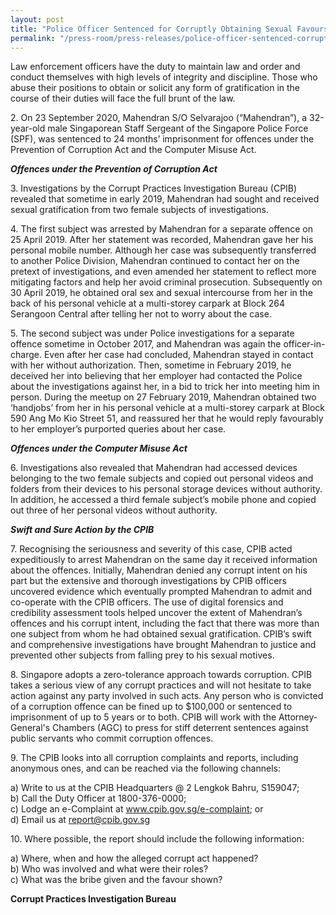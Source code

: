 ```yaml
---
layout: post
title: "Police Officer Sentenced for Corruptly Obtaining Sexual Favours from Female Subjects"
permalink: "/press-room/press-releases/police-officer-sentenced-corruptly-obtaining-sexual-favours-female"
---
```

Law enforcement officers have the duty to maintain law and order and conduct themselves with high levels of integrity and discipline. Those who abuse their positions to obtain or solicit any form of gratification in the course of their duties will face the full brunt of the law.

2\.    On 23 September 2020, Mahendran S/O Selvarajoo (“Mahendran”), a 32-year-old male Singaporean Staff Sergeant of the Singapore Police Force (SPF), was sentenced to 24 months’ imprisonment for offences under the Prevention of Corruption Act and the Computer Misuse Act.

***Offences under the Prevention of Corruption Act***

3\.    Investigations by the Corrupt Practices Investigation Bureau (CPIB) revealed that sometime in early 2019, Mahendran had sought and received sexual gratification from two female subjects of investigations.

4\.    The first subject was arrested by Mahendran for a separate offence on 25 April 2019. After her statement was recorded, Mahendran gave her his personal mobile number. Although her case was subsequently transferred to another Police Division, Mahendran continued to contact her on the pretext of investigations, and even amended her statement to reflect more mitigating factors and help her avoid criminal prosecution. Subsequently on 30 April 2019, he obtained oral sex and sexual intercourse from her in the back of his personal vehicle at a multi-storey carpark at Block 264 Serangoon Central after telling her not to worry about the case.

5\.    The second subject was under Police investigations for a separate offence sometime in October 2017, and Mahendran was again the officer-in-charge. Even after her case had concluded, Mahendran stayed in contact with her without authorization. Then, sometime in February 2019, he deceived her into believing that her employer had contacted the Police about the investigations against her, in a bid to trick her into meeting him in person. During the meetup on 27 February 2019, Mahendran obtained two ‘handjobs’ from her in his personal vehicle at a multi-storey carpark at Block 590 Ang Mo Kio Street 51, and reassured her that he would reply favourably to her employer’s purported queries about her case.

***Offences under the Computer Misuse Act***

6\.    Investigations also revealed that Mahendran had accessed devices belonging to the two female subjects and copied out personal videos and folders from their devices to his personal storage devices without authority. In addition, he accessed a third female subject’s mobile phone and copied out three of her personal videos without authority.

***Swift and Sure Action by the CPIB***

7\.    Recognising the seriousness and severity of this case, CPIB acted expeditiously to arrest Mahendran on the same day it received information about the offences. Initially, Mahendran denied any corrupt intent on his part but the extensive and thorough investigations by CPIB officers uncovered evidence which eventually prompted Mahendran to admit and co-operate with the CPIB officers. The use of digital forensics and credibility assessment tools helped uncover the extent of Mahendran’s offences and his corrupt intent, including the fact that there was more than one subject from whom he had obtained sexual gratification. CPIB’s swift and comprehensive investigations have brought Mahendran to justice and prevented other subjects from falling prey to his sexual motives.

8\.    Singapore adopts a zero-tolerance approach towards corruption. CPIB takes a serious view of any corrupt practices and will not hesitate to take action against any party involved in such acts. Any person who is convicted of a corruption offence can be fined up to $100,000 or sentenced to imprisonment of up to 5 years or to both. CPIB will work with the Attorney-General's Chambers (AGC) to press for stiff deterrent sentences against public servants who commit corruption offences.

9\.         The CPIB looks into all corruption complaints and reports, including anonymous ones, and can be reached via the following channels:

a) Write to us at the CPIB Headquarters @ 2 Lengkok Bahru, S159047;<br />
b) Call the Duty Officer at 1800-376-0000;<br />
c) Lodge an e-Complaint at <a href="https://www.cpib.gov.sg/e-complaint"><span style="color: #0066cc;">www.cpib.gov.sg/e-complaint</span></a>; or<br />
d) Email us at <a class="spamspan" href="mailto:report@cpib.gov.sg">report@cpib.gov.sg</a>

10\.        Where possible, the report should include the following information:

a) Where, when and how the alleged corrupt act happened?<br />
b) Who was involved and what were their roles?<br />
c) What was the bribe given and the favour shown?

**Corrupt Practices Investigation Bureau**
